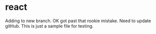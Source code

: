 # react
Adding to new branch.
OK got past that rookie mistake.
Need to update gitHub.
This is just a sample file for testing.
